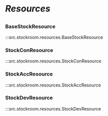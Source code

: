 # ***Resources***

##

### BaseStockResource
:::src.stockroom.resources.BaseStockResource

### StockConResource
:::src.stockroom.resources.StockConResource

### StockAccResource
:::src.stockroom.resources.StockAccResource

### StockDevResource
:::src.stockroom.resources.StockDevResource
